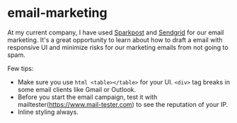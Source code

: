 # email-marketing

At my current company, I have used [Sparkpost](https://app.sparkpost.com/) and [Sendgrid](https://sendgrid.com/) for our email marketing.
It's a great opportunity to learn about how to draft a email with responsive UI and minimize risks for our marketing emails from
not going to spam.

Few tips:
* Make sure you use ```html <table></table>``` for your UI. ```<div>``` tag breaks in some email clients like Gmail or Outlook.
* Before you start the email campaign, test it with mailtester(https://www.mail-tester.com) to see the reputation of your IP.
* Inline styling always.



